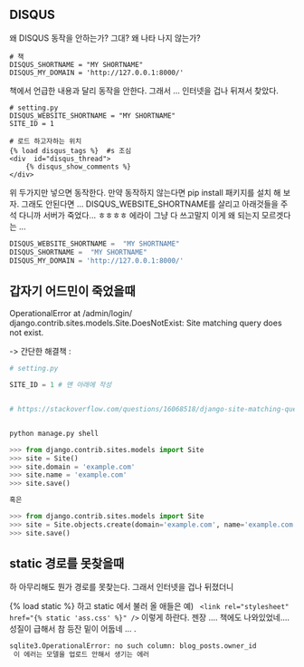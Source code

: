 
##  DISQUS
왜 DISQUS 동작을 안하는가? 그대? 왜 나타 나지 않는가?

```PY
# 책 
DISQUS_SHORTNAME = "MY SHORTNAME"
DISQUS_MY_DOMAIN = 'http://127.0.0.1:8000/'
```

책에서 언급한 내용과 달리 동작을 안한다. 그래서 ... 
인터넷을 겁나 뒤져서 
찾았다.

```PY
# setting.py
DISQUS_WEBSITE_SHORTNAME = "MY SHORTNAME"
SITE_ID = 1

# 로드 하고자하는 위치
{% load disqus_tags %}  #s 조심 
<div  id="disqus_thread">
    {% disqus_show_comments %}
</div>
```
위 두가지만 넣으면 동작한다. 만약 동작하지 않는다면 pip install 패키지를 설치 해 보자.
그래도 안된다면 ...  DISQUS_WEBSITE_SHORTNAME를 살리고 아래것들을 주석 다니까 서버가 죽었다... 
ㅎㅎㅎㅎ 
에라이 그냥 다 쓰고말지 이게 왜 되는지 모르겟다는 ... 
```py
DISQUS_WEBSITE_SHORTNAME =  "MY SHORTNAME"
DISQUS_SHORTNAME =  "MY SHORTNAME"
DISQUS_MY_DOMAIN = 'http://127.0.0.1:8000/'
```


## 갑자기 어드민이 죽었을때 

OperationalError at /admin/login/
django.contrib.sites.models.Site.DoesNotExist: Site matching query does not exist.

-> 간단한 해결책 : 
```py
# setting.py

SITE_ID = 1 # 맨 아래에 작성 

```
```py

# https://stackoverflow.com/questions/16068518/django-site-matching-query-does-not-exist


python manage.py shell

>>> from django.contrib.sites.models import Site
>>> site = Site()
>>> site.domain = 'example.com' 
>>> site.name = 'example.com'
>>> site.save()

혹은 

>>> from django.contrib.sites.models import Site
>>> site = Site.objects.create(domain='example.com', name='example.com')
>>> site.save()


```

## static 경로를 못찾을때 

하 아무리해도 뭔가 경로를 못찾는다.
그래서 인터넷을 겁나 뒤졌더니 

{% load static %} 하고 static 에서 불러 올 애들은 
예) ` <link rel="stylesheet" href="{% static 'ass.css' %}" />` 이렇게 하란다. 
젠장 .... 
책에도 나와있었네.... 
성질이 급해서 참 등잔 밑이 어둡네 ... .



```bash
sqlite3.OperationalError: no such column: blog_posts.owner_id
 이 에러는 모델을 업로드 안해서 생기는 에러 
```